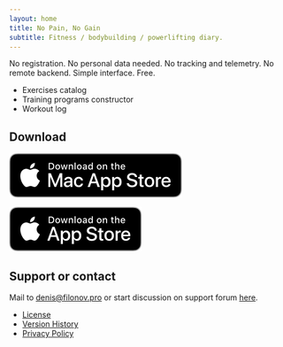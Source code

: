 ```yaml
---
layout: home
title: No Pain, No Gain
subtitle: Fitness / bodybuilding / powerlifting diary.
---
```


No registration. No personal data needed. No tracking and telemetry. No remote backend. Simple interface. Free.

- Exercises catalog
- Training programs constructor
- Workout log

## Download

[![alt text](images/Download_on_the_Mac_App_Store_Badge_US-UK_RGB_blk_092917.svg "Download on the Mac App Store")](https://apps.apple.com/se/app/no-pain-no-gain/id1580584449?l=en) 

[![alt text](images/Download_on_the_App_Store_Badge_US-UK_RGB_blk_092917.svg "Download on the App Store")](https://apps.apple.com/se/app/no-pain-no-gain/id1580584449?l=en)

## Support or contact

Mail to [denis@filonov.pro](mailto://denis@filonov.pro) or start discussion on support forum [here](https://github.com/filonov/npng-site/discussions).

- [License](LICENSE.md)
- [Version History](CHANGELOG.md) 
- [Privacy Policy](PRIVACY.md)